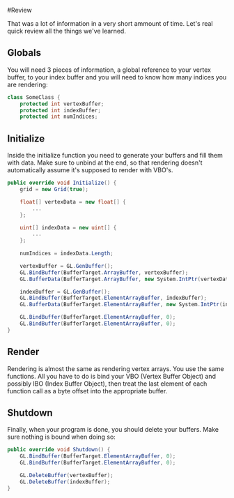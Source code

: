 #Review

That was a lot of information in a very short ammount of time. Let's real quick review all the things we've learned.

## Globals

You will need 3 pieces of information, a global reference to your vertex buffer, to your index buffer and you will need to know how many indices you are rendering:

```cs
class SomeClass {
    protected int vertexBuffer;
    protected int indexBuffer;
    protected int numIndices;
```

## Initialize

Inside the initialize function you need to generate your buffers and fill them with data. Make sure to unbind at the end, so that rendering doesn't automatically assume it's supposed to render with VBO's.

```cs
public override void Initialize() {
    grid = new Grid(true);

    float[] vertexData = new float[] {
        ...
    };

    uint[] indexData = new uint[] {
        ...
    };
    
    numIndices = indexData.Length;

    vertexBuffer = GL.GenBuffer();
    GL.BindBuffer(BufferTarget.ArrayBuffer, vertexBuffer);
    GL.BufferData(BufferTarget.ArrayBuffer, new System.IntPtr(vertexData.Length * sizeof(float)), vertexData, BufferUsageHint.DynamicDraw);

    indexBuffer = GL.GenBuffer();
    GL.BindBuffer(BufferTarget.ElementArrayBuffer, indexBuffer);
    GL.BufferData(BufferTarget.ElementArrayBuffer, new System.IntPtr(indexData.Length * sizeof(uint)), indexData, BufferUsageHint.StaticDraw);

    GL.BindBuffer(BufferTarget.ElementArrayBuffer, 0);
    GL.BindBuffer(BufferTarget.ElementArrayBuffer, 0);
}
```

## Render

Rendering is almost the same as rendering vertex arrays. You use the same functions. All you have to do is bind your VBO (Vertex Buffer Object) and possibly IBO (Index Buffer Object), then treat the last element of each function call as a byte offset into the appropriate buffer.



## Shutdown

Finally, when your program is done, you should delete your buffers. Make sure nothing is bound when doing so:

```cs
public override void Shutdown() {
    GL.BindBuffer(BufferTarget.ElementArrayBuffer, 0);
    GL.BindBuffer(BufferTarget.ElementArrayBuffer, 0);

    GL.DeleteBuffer(vertexBuffer);
    GL.DeleteBuffer(indexBuffer);
}
```